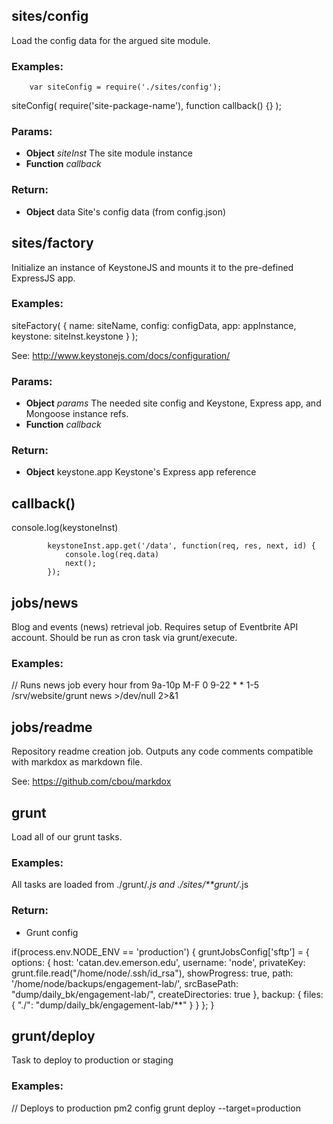 

<!-- Start server.js -->

<!-- End server.js -->

<!-- Start sites/config.js -->

## sites/config

Load the config data for the argued site module.

### Examples:

		var siteConfig = require('./sites/config');
   siteConfig( require('site-package-name'), function callback() {} );

### Params:

* **Object** *siteInst* The site module instance
* **Function** *callback* 

### Return:

* **Object** data Site's config data (from config.json)

<!-- End sites/config.js -->

<!-- Start sites/factory.js -->

## sites/factory

Initialize an instance of KeystoneJS and mounts it to the pre-defined ExpressJS app.

### Examples:

   siteFactory( { name: siteName, config: configData, app: appInstance, keystone: siteInst.keystone } );

See: http://www.keystonejs.com/docs/configuration/

### Params:

* **Object** *params* The needed site config and Keystone, Express app, and Mongoose instance refs.
* **Function** *callback* 

### Return:

* **Object** keystone.app Keystone's Express app reference

## callback()

console.log(keystoneInst)

			keystoneInst.app.get('/data', function(req, res, next, id) {
				console.log(req.data)
				next();
			});

<!-- End sites/factory.js -->

<!-- Start jobs/news.js -->

## jobs/news

Blog and events (news) retrieval job. Requires setup of Eventbrite API account. Should be run as cron task via grunt/execute.

### Examples:

   // Runs news job every hour from 9a-10p M-F
   0 9-22 * * 1-5 /srv/website/grunt news >/dev/null 2>&1

<!-- End jobs/news.js -->

<!-- Start jobs/readme.js -->

## jobs/readme

Repository readme creation job. Outputs any code comments compatible with markdox as markdown file.

See: https://github.com/cbou/markdox

<!-- End jobs/readme.js -->

<!-- Start Gruntfile.js -->

## grunt

Load all of our grunt tasks.

### Examples:

   All tasks are loaded from ./grunt/*.js and ./sites/**grunt/*.js

### Return:

* Grunt config

if(process.env.NODE_ENV == 'production') {
		gruntJobsConfig['sftp'] = 
		{
		  options: {
		      host: 'catan.dev.emerson.edu',
		      username: 'node',
				  privateKey: grunt.file.read("/home/node/.ssh/id_rsa"),
		      showProgress: true,
		      path: '/home/node/backups/engagement-lab/',
		      srcBasePath: "dump/daily_bk/engagement-lab/",
		      createDirectories: true
		  },
		  backup: {
		      files: {
		      	"./": "dump/daily_bk/engagement-lab/**"
		      }
		  }
		};
	}

## grunt/deploy

Task to deploy to production or staging

### Examples:

   // Deploys to production pm2 config
   grunt deploy --target=production

<!-- End Gruntfile.js -->

